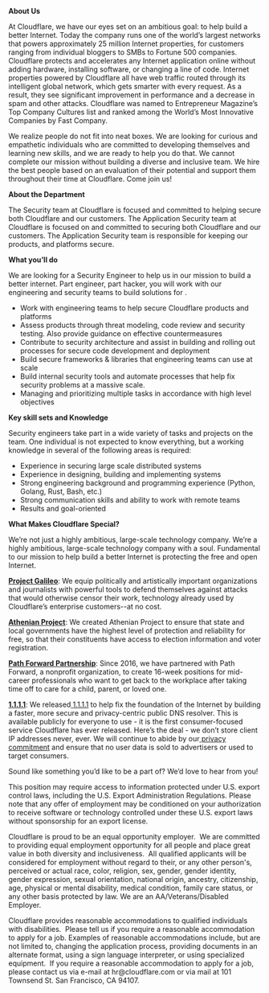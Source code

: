 <div class="content-intro">
	<div><strong>About Us</strong></div>
	<div>
		<p><span style="font-weight: 400;">At Cloudflare, we have our eyes set on an ambitious goal: to help build a better Internet. Today the company runs one of the world’s largest networks that powers approximately 25 million Internet properties, for customers ranging from individual bloggers to SMBs to Fortune 500 companies. Cloudflare protects and accelerates any Internet application online without adding hardware, installing software, or changing a line of code. Internet properties powered by Cloudflare all have web traffic routed through its intelligent global network, which gets smarter with every request. As a result, they see significant improvement in performance and a decrease in spam and other attacks. Cloudflare was named to Entrepreneur Magazine’s Top Company Cultures list and ranked among the World’s Most Innovative Companies by Fast Company.</span><span style="font-weight: 400;">&nbsp;</span></p>
		<p><span style="font-weight: 400;">We realize people do not fit into neat boxes. We are looking for curious and empathetic individuals who are committed to developing themselves and learning new skills, and we are ready to help you do that. We cannot complete our mission without building a diverse and inclusive team. We hire the best people based on an evaluation of their potential and support them throughout their time at Cloudflare. Come join us!&nbsp;</span></p>
	</div>
</div>
<p><strong>About the Department</strong></p>
<p><span style="font-weight: 400;">The Security team at Cloudflare is focused and committed to helping secure both Cloudflare and our customers. The Application Security team at Cloudflare is focused on and committed to securing both Cloudflare and our customers. The Application Security team is responsible for keeping our products, and platforms secure.</span></p>
<p><strong>What you’ll do</strong></p>
<p><span style="font-weight: 400;">We are looking for a Security Engineer to help us in our mission to build a better internet. Part engineer, part hacker, you will work with our engineering and security teams to build solutions for .</span></p>
<ul>
	<li style="font-weight: 400;"><span style="font-weight: 400;">Work with engineering teams to help secure Cloudflare products and platforms</span></li>
	<li style="font-weight: 400;"><span style="font-weight: 400;">Assess products through threat modeling, code review and security testing. Also provide guidance on effective countermeasures</span></li>
	<li style="font-weight: 400;"><span style="font-weight: 400;">Contribute to security architecture and assist in building and rolling out processes for secure code development and deployment</span></li>
	<li style="font-weight: 400;"><span style="font-weight: 400;">Build secure frameworks &amp; libraries that engineering teams can use at scale</span></li>
	<li style="font-weight: 400;"><span style="font-weight: 400;">Build internal security tools and automate processes that help fix security problems at a massive scale.&nbsp;</span></li>
	<li style="font-weight: 400;"><span style="font-weight: 400;">Managing and prioritizing multiple tasks in accordance with high level objectives</span></li>
</ul>
<p><strong>Key skill sets and Knowledge</strong></p>
<p><span style="font-weight: 400;">Security engineers take part in a wide variety of tasks and projects on the team. One individual is not expected to know everything, but a working knowledge in several of the following areas is required:&nbsp;</span></p>
<ul>
	<li style="font-weight: 400;"><span style="font-weight: 400;">Experience in securing large scale distributed systems</span></li>
	<li style="font-weight: 400;"><span style="font-weight: 400;">Experience in designing, building and implementing systems</span></li>
	<li style="font-weight: 400;"><span style="font-weight: 400;">Strong engineering background and programming experience (Python, Golang, Rust, Bash, etc.)</span></li>
	<li style="font-weight: 400;"><span style="font-weight: 400;">Strong communication skills and ability to work with remote teams</span></li>
	<li style="font-weight: 400;"><span style="font-weight: 400;">Results and goal-oriented</span></li>
</ul>
<div class="content-conclusion">
	<p><strong>What Makes Cloudflare Special?</strong></p>
	<p><span style="font-weight: 400;">We’re not just a highly ambitious, large-scale technology company. We’re a highly ambitious, large-scale technology company with a soul. Fundamental to our mission to help build a better Internet is protecting the free and open Internet.</span></p>
	<p><a href="https://blog.cloudflare.com/protecting-free-expression-online/"><strong>Project Galileo</strong></a><span style="font-weight: 400;">: We equip politically and artistically important organizations and journalists with powerful tools to defend themselves against attacks that would otherwise censor their work, technology already used by Cloudflare’s enterprise customers--at no cost.</span></p>
	<p><strong><a href="https://www.cloudflare.com/athenian/">Athenian Project</a></strong><span style="font-weight: 400;">: We created Athenian Project to ensure that state and local governments have the highest level of protection and reliability for free, so that their constituents have access to election information and voter registration.</span></p>
	<p><a href="https://blog.cloudflare.com/tag/path-forward/"><strong>Path Forward Partnership</strong></a><span style="font-weight: 400;">: Since 2016, we have partnered with Path Forward, a nonprofit organization, to create 16-week positions for mid-career professionals who want to get back to the workplace after taking time off to care for a child, parent, or loved one.</span></p>
	<p><a href="https://1.1.1.1/"><strong>1.1.1.1</strong></a><span style="font-weight: 400;">: We released</span><a href="https://1.1.1.1/"> <span style="font-weight: 400;">1.1.1.1</span></a><span style="font-weight: 400;"> to help fix the foundation of the Internet by building a faster, more secure and privacy-centric public DNS resolver. This is available publicly for everyone to use - it is the first consumer-focused service Cloudflare has ever released. Here’s the deal - we don’t store client IP addresses never, ever. We will continue to abide by our</span><a href="https://developers.cloudflare.com/1.1.1.1/privacy/public-dns-resolver"> privacy commitment</a><span style="font-weight: 400;"> and ensure that no user data is sold to advertisers or used to target consumers.</span></p>
	<p><span style="font-weight: 400;">Sound like something you’d like to be a part of? We’d love to hear from you!</span></p>
	<p><span style="font-weight: 400;">This position may require access to information protected under U.S. export control laws, including the U.S. Export Administration Regulations. Please note that any offer of employment may be conditioned on your authorization to receive software or technology controlled under these U.S. export laws without sponsorship for an export license.</span></p>
	<p><span style="font-weight: 400;">Cloudflare is proud to be an equal opportunity employer. &nbsp;We are committed to providing equal employment opportunity for all people and place great value in both diversity and inclusiveness. &nbsp;All qualified applicants will be considered for employment without regard to their, or any other person's, perceived or actual</span> <span style="font-weight: 400;">race, color, religion, sex, gender, gender identity, gender expression, sexual orientation, national origin, ancestry, citizenship, age, physical or mental disability, medical condition, family care status, or any other basis protected by law. </span><span style="font-weight: 400;">We are an AA/Veterans/Disabled Employer.</span></p>
	<p><span style="font-weight: 400;">Cloudflare provides reasonable accommodations to qualified individuals with disabilities. &nbsp;Please tell us if you require a reasonable accommodation to apply for a job. Examples of reasonable accommodations include, but are not limited to, changing the application process, providing documents in an alternate format, using a sign language interpreter, or using specialized equipment. &nbsp;If you require a reasonable accommodation to apply for a job, please contact us via e-mail at </span><span style="font-weight: 400;">hr@cloudflare.com</span><span style="font-weight: 400;"> or via mail at 101 Townsend St. San Francisco, CA 94107.</span></p>
</div>